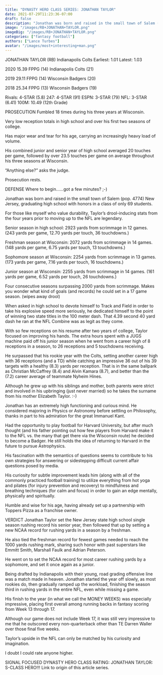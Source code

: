```yaml
---
title: "DYNASTY HERO CLASS SERIES: JONATHAN TAYLOR"
date: 2021-07-29T11:23:36-07:00
draft: false
description: "Jonathan was born and raised in the small town of Salem (pop. 4774) New Jersey, graduating high school with honors in a class of only 69 students. "
image: "/images/RB+JONATHAN+TAYLOR.png"
imageBig: "/images/RB+JONATHAN+TAYLOR.png"
categories: ["fantasy football"]
authors: ["Lance Turbes"]
avatar: "/images/most+interesting+man.png"
---
```


JONATHAN TAYLOR (RB) Indianapolis Colts
Earliest: 1.01 Latest: 1.03

2020 15.39 FPPG (14) Indianapolis Colts (21)

2019 29.11 FPPG (14) Wisconsin Badgers (20)

2018 25.34 FPPG (13) Wisconsin Badgers (19)

Rivals: 4-STAR (5.8) 247: 4-STAR (91) ESPN: 3-STAR (79) NFL: 3-STAR (6.41) 100M: 10.49 (12th Grade)

PROSECUTION
Fumbled 18 times during his three years at Wisconsin.

Very low reception totals in high school and over his first two seasons of college.

Has major wear and tear for his age, carrying an increasingly heavy load of volume.

His combined junior and senior year of high school averaged 20 touches per game, followed by over 23.5 touches per game on average throughout his three seasons at Wisconsin.

“Anything else?” asks the judge.

Prosecution rests.

DEFENSE
Where to begin……got a few minutes? ;-)

Jonathan was born and raised in the small town of Salem (pop. 4774) New Jersey, graduating high school with honors in a class of only 69 students.

For those like myself who value durability, Taylor’s drool-inducing stats from the four years prior to moving up to the NFL are legendary.

Senior season in high school: 2923 yards from scrimmage in 12 games. (243 yards per game, 12.70 yards per touch, 36 touchdowns.)

Freshman season at Wisconsin: 2072 yards from scrimmage in 14 games. (148 yards per game, 6.75 yards per touch, 13 touchdowns.)

Sophomore season at Wisconsin: 2254 yards from scrimmage in 13 games. (173 yards per game, 7.16 yards per touch, 16 touchdowns.)

Junior season at Wisconsin: 2255 yards from scrimmage in 14 games. (161 yards per game, 6.52 yards per touch, 26 touchdowns.)

Four consecutive seasons surpassing 2000 yards from scrimmage. Makes you wonder what kind of goals (and records) he could set in a 17 game season. (wipes away drool)

When asked in high school to devote himself to Track and Field in order to take his explosive speed more seriously, he dedicated himself to the point of winning two state titles in the 100 meter dash. That 4.39 second 40 yard dash he ran at the NFL Combine was as legit as they come.

With so few receptions on his resume after two years of college, Taylor focused on improving his hands. The extra hours spent with a JUGS machine paid off his junior season when he went from a career high of 8 receptions in a season, to 26 receptions and 5 touchdowns receiving.

He surpassed that his rookie year with the Colts, setting another career high with 36 receptions (and a TD) while catching an impressive 36 out of his 39 targets with a healthy (8.3) yards per reception. That is in the same ballpark as Christian McCaffrey (8.4) and Alvin Kamara (8.7), and better than the (7.2) career average of teammate Nyheim Hines.

Although he grew up with his siblings and mother, both parents were strict and involved in his upbringing (just never married) so he takes the surname from his mother Elizabeth Taylor. :-)

Jonathan has an extremely high functioning and curious mind. He considered majoring in Physics or Astronomy before settling on Philosophy, thanks in part to his admiration for the great Immanuel Kant.

Had the opportunity to play football for Harvard University, but after much thought (and his father pointing out how few players from Harvard make it to the NFL vs. the many that get there via the Wisconsin route) he decided to become a Badger. He still holds the idea of returning to Harvard in the future to pursue Astrophysics.

His fascination with the semantics of questions seems to contribute to his own strategies for answering or sidestepping difficult current affair questions posed by media.

His curiosity for subtle improvement leads him (along with all of the commonly practiced football training) to utilize everything from hot yoga and pilates (for injury prevention and recovery) to mindfulness and breathing techniques (for calm and focus) in order to gain an edge mentally, physically and spiritually.

Humble and wise for his age, having already set up a partnership with Toppers Pizza as a franchise owner.

VERDICT
Jonathan Taylor set the New Jersey state high school single season rushing record his senior year, then followed that up by setting a new NCAA record for rushing yards in a season by a freshman.

He also tied the freshman record for fewest games needed to reach the 1000 yards rushing mark, sharing such honor with past superstars like Emmitt Smith, Marshall Faulk and Adrian Peterson.

He went on to set the NCAA record for most career rushing yards by a sophomore, and set it once again as a junior.

Being drafted by Indianapolis with their young, road grading offensive line was a match made in heaven. Jonathan started the year off slowly, as most rookies do, then gradually ramped up the workload, finishing the season third in rushing yards in the entire NFL, even while missing a game.

His finish to the year (in what we call the MONEY WEEKS) was especially impressive, placing first overall among running backs in fantasy scoring from Week 13 through 17.

Although our game does not include Week 17, it was still very impressive to me that he outscored every non-quarterback other than TE Darren Waller over those final five weeks.

Taylor’s upside in the NFL can only be matched by his curiosity and imagination.

I doubt I could rate anyone higher.

SIGNAL FOCUSED DYNASTY HERO CLASS RATING:
JONATHAN TAYLOR: S-CLASS HERO!!!
Link to origin of this article series.
